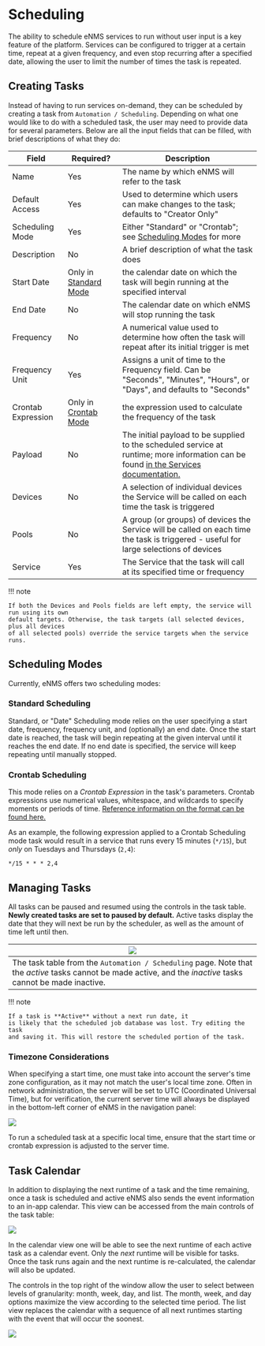 # Scheduling

The ability to schedule eNMS services to run without user input
is a key feature of the platform. Services can be configured to trigger at
a certain time, repeat at a given frequency, and even stop recurring after a 
specified date, allowing the user to limit the number of times
the task is repeated.

## Creating Tasks

Instead of having to run services on-demand, they can be scheduled by
creating a task from `Automation / Scheduling`. Depending on what one would like 
to do with a scheduled task, the user may need to provide data for several parameters.
Below are all the input fields that can be filled, with brief descriptions of 
what they do:

| Field | Required? | Description |
| - | - | - |
| Name | Yes | The name by which eNMS will refer to the task |
| Default Access | Yes | Used to determine which users can make changes to the task; defaults to "Creator Only" |
| Scheduling Mode | Yes | Either "Standard" or "Crontab"; see [Scheduling Modes](#scheduling-modes) for more |
| Description | No | A brief description of what the task does |
| Start Date | Only in [Standard Mode](#standard-scheduling) | the calendar date on which the task will begin running at the specified interval |
| End Date | No | The calendar date on which eNMS will stop running the task | 
| Frequency | No | A numerical value used to determine how often the task will repeat after its initial trigger is met |
| Frequency Unit | Yes | Assigns a unit of time to the Frequency field. Can be "Seconds", "Minutes", "Hours", or "Days", and defaults to "Seconds" |
| Crontab Expression | Only in [Crontab Mode](#crontab-scheduling) | the expression used to calculate the frequency of the task |
| Payload | No | The initial payload to be supplied to the scheduled service at runtime; more information can be found [in the Services documentation.](./services.md) |
| Devices | No | A selection of individual devices the Service will be called on each time the task is triggered |
| Pools | No | A group (or groups) of devices the Service will be called on each time the task is triggered - useful for large selections of devices |  
| Service | Yes | The Service that the task will call at its specified time or frequency |

!!! note

    If both the Devices and Pools fields are left empty, the service will run using its own 
    default targets. Otherwise, the task targets (all selected devices, plus all devices
    of all selected pools) override the service targets when the service runs.

## Scheduling Modes

Currently, eNMS offers two scheduling modes:

### Standard Scheduling

Standard, or "Date" Scheduling mode relies on the user specifying a start date,
frequency, frequency unit, and (optionally) an end date. Once the start date is 
reached, the task will begin repeating at the given interval until it reaches the
end date. If no end date is specified, the service will keep repeating until manually
stopped. 

### Crontab Scheduling

This mode relies on a *Crontab Expression* in the task's parameters. Crontab
expressions use numerical values, whitespace, and wildcards to specify moments or
periods of time. [Reference information on the format can be found here.](https://en.wikipedia.org/wiki/Cron#Overview)

As an example, the following expression applied to a Crontab Scheduling mode task
would result in a service that runs every 15 minutes (`*/15`), but *only* on Tuesdays
and Thursdays (`2,4`):

```
*/15 * * * 2,4
```

## Managing Tasks

All tasks can be paused and resumed using the controls in the task table.
**Newly created tasks are set to paused by default.** Active tasks display 
the date that they will next be run by the scheduler, as well as the amount 
of time left until then.

| ![](../_static/automation/scheduling/task_table.png) |
| -- |
| The task table from the `Automation / Scheduling` page. Note that the *active* tasks cannot be made active, and the *inactive* tasks cannot be made inactive. |

!!! note

    If a task is **Active** without a next run date, it
    is likely that the scheduled job database was lost. Try editing the task
    and saving it. This will restore the scheduled portion of the task.

### Timezone Considerations

When specifying a start time, one must take into account the server's
time zone configuration, as it may not match the user's local time zone. 
Often in network administration, the server will be set to UTC (Coordinated
Universal Time), but for verification, the current server time will always be
displayed in the bottom-left corner of eNMS in the navigation panel:

![](../_static/automation/scheduling/nav_panel_time.png)

To run a scheduled task at a specific local time, ensure that the start time
or crontab expression is adjusted to the server time.

## Task Calendar

In addition to displaying the next runtime of a task and the time remaining, once
a task is scheduled and active eNMS also sends the event information to an in-app
calendar. This view can be accessed from the main controls of the task table:

![](../_static/automation/scheduling/calendar_button.png)

In the calendar view one will be able to see the next runtime of each active 
task as a calendar event. Only the *next* runtime will be visible for tasks. Once
the task runs again and the next runtime is re-calculated, the calendar will
also be updated.

The controls in the top right of the window allow the user to select between 
levels of granularity: month, week, day, and list. The month, week, and day
options maximize the view according to the selected time period. The list view 
replaces the calendar with a sequence of all next runtimes starting with the event 
that will occur the soonest. 

![](../_static/automation/scheduling/calendar_view.png)
